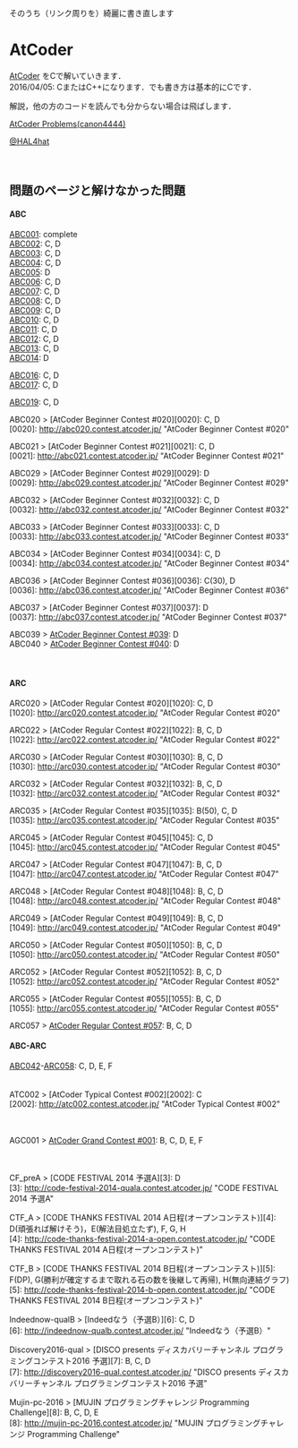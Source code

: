 そのうち（リンク周りを）綺麗に書き直します  


# AtCoder
[AtCoder](http://atcoder.jp/) をCで解いていきます．  
2016/04/05: CまたはC++になります．でも書き方は基本的にCです．  

解説，他の方のコードを読んでも分からない場合は飛ばします．  

[AtCoder Problems(canon4444)](http://kenkoooo.com/atcoder/?name=canon4444)  

[@HAL4hat](https://twitter.com/HAL4hat)  

　

## 問題のページと解けなかった問題

#### ABC
[ABC001](http://abc001.contest.atcoder.jp/): complete  
[ABC002](http://abc002.contest.atcoder.jp/): C, D  
[ABC003](http://abc003.contest.atcoder.jp/): C, D  
[ABC004](http://abc004.contest.atcoder.jp/): C, D  
[ABC005](http://abc005.contest.atcoder.jp/): D  
[ABC006](http://abc006.contest.atcoder.jp/): C, D  
[ABC007](http://abc007.contest.atcoder.jp/): C, D  
[ABC008](http://abc008.contest.atcoder.jp/): C, D  
[ABC009](http://abc009.contest.atcoder.jp/): C, D  
[ABC010](http://abc010.contest.atcoder.jp/): C, D  
[ABC011](http://abc011.contest.atcoder.jp/): C, D  
[ABC012](http://abc012.contest.atcoder.jp/): C, D  
[ABC013](http://abc013.contest.atcoder.jp/): C, D  
[ABC014](http://abc014.contest.atcoder.jp/): D  

[ABC016](http://abc016.contest.atcoder.jp/): C, D  
[ABC017](http://abc017.contest.atcoder.jp/): C, D  

[ABC019](http://abc019.contest.atcoder.jp/): C, D  

ABC020 > [AtCoder Beginner Contest #020][0020]: C, D  
[0020]: http://abc020.contest.atcoder.jp/ "AtCoder Beginner Contest #020"

ABC021 > [AtCoder Beginner Contest #021][0021]: C, D  
[0021]: http://abc021.contest.atcoder.jp/ "AtCoder Beginner Contest #021"

ABC029 > [AtCoder Beginner Contest #029][0029]: D  
[0029]: http://abc029.contest.atcoder.jp/ "AtCoder Beginner Contest #029"

ABC032 > [AtCoder Beginner Contest #032][0032]: C, D  
[0032]: http://abc032.contest.atcoder.jp/ "AtCoder Beginner Contest #032"

ABC033 > [AtCoder Beginner Contest #033][0033]: C, D  
[0033]: http://abc033.contest.atcoder.jp/ "AtCoder Beginner Contest #033"

ABC034 > [AtCoder Beginner Contest #034][0034]: C, D  
[0034]: http://abc034.contest.atcoder.jp/ "AtCoder Beginner Contest #034"

ABC036 > [AtCoder Beginner Contest #036][0036]: C(30), D  
[0036]: http://abc036.contest.atcoder.jp/ "AtCoder Beginner Contest #036"

ABC037 > [AtCoder Beginner Contest #037][0037]: D  
[0037]: http://abc037.contest.atcoder.jp/ "AtCoder Beginner Contest #037"

ABC039 > [AtCoder Beginner Contest #039](http://abc039.contest.atcoder.jp/): D  
ABC040 > [AtCoder Beginner Contest #040](http://abc040.contest.atcoder.jp/): D  

　

#### ARC
ARC020 > [AtCoder Regular Contest #020][1020]: C, D  
[1020]: http://arc020.contest.atcoder.jp/ "AtCoder Regular Contest #020"

ARC022 > [AtCoder Regular Contest #022][1022]: B, C, D  
[1022]: http://arc022.contest.atcoder.jp/ "AtCoder Regular Contest #022"

ARC030 > [AtCoder Regular Contest #030][1030]: B, C, D  
[1030]: http://arc030.contest.atcoder.jp/ "AtCoder Regular Contest #030"

ARC032 > [AtCoder Regular Contest #032][1032]: B, C, D  
[1032]: http://arc032.contest.atcoder.jp/ "AtCoder Regular Contest #032"

ARC035 > [AtCoder Regular Contest #035][1035]: B(50), C, D  
[1035]: http://arc035.contest.atcoder.jp/ "AtCoder Regular Contest #035"

ARC045 > [AtCoder Regular Contest #045][1045]: C, D  
[1045]: http://arc045.contest.atcoder.jp/ "AtCoder Regular Contest #045"

ARC047 > [AtCoder Regular Contest #047][1047]: B, C, D  
[1047]: http://arc047.contest.atcoder.jp/ "AtCoder Regular Contest #047"

ARC048 > [AtCoder Regular Contest #048][1048]: B, C, D  
[1048]: http://arc048.contest.atcoder.jp/ "AtCoder Regular Contest #048"

ARC049 > [AtCoder Regular Contest #049][1049]: B, C, D  
[1049]: http://arc049.contest.atcoder.jp/ "AtCoder Regular Contest #049"

ARC050 > [AtCoder Regular Contest #050][1050]: B, C, D  
[1050]: http://arc050.contest.atcoder.jp/ "AtCoder Regular Contest #050"

ARC052 > [AtCoder Regular Contest #052][1052]: B, C, D  
[1052]: http://arc052.contest.atcoder.jp/ "AtCoder Regular Contest #052"

ARC055 > [AtCoder Regular Contest #055][1055]: B, C, D  
[1055]: http://arc055.contest.atcoder.jp/ "AtCoder Regular Contest #055"

ARC057 > [AtCoder Regular Contest #057](http://arc057.contest.atcoder.jp/): B, C, D  



#### ABC-ARC
[ABC042](http://abc042.contest.atcoder.jp/)-[ARC058](http://arc058.contest.atcoder.jp/): C, D, E, F  
　

ATC002 > [AtCoder Typical Contest #002][2002]: C  
[2002]: http://atc002.contest.atcoder.jp/ "AtCoder Typical Contest #002"

　

AGC001 > [AtCoder Grand Contest #001](http://agc001.contest.atcoder.jp/): B, C, D, E, F  

　

CF_preA > [CODE FESTIVAL 2014 予選A][3]: D  
[3]: http://code-festival-2014-quala.contest.atcoder.jp/ "CODE FESTIVAL 2014 予選A"

CTF_A > [CODE THANKS FESTIVAL 2014 A日程(オープンコンテスト)][4]: D(頑張れば解けそう)，E(解法目処立たず), F, G, H  
[4]: http://code-thanks-festival-2014-a-open.contest.atcoder.jp/ "CODE THANKS FESTIVAL 2014 A日程(オープンコンテスト)"

CTF_B > [CODE THANKS FESTIVAL 2014 B日程(オープンコンテスト)][5]: F(DP), G(勝利が確定するまで取れる石の数を後継して再帰), H(無向連結グラフ)  
[5]: http://code-thanks-festival-2014-b-open.contest.atcoder.jp/ "CODE THANKS FESTIVAL 2014 B日程(オープンコンテスト)"

Indeednow-qualB > [Indeedなう（予選B）][6]: C, D  
[6]: http://indeednow-qualb.contest.atcoder.jp/ "Indeedなう（予選B）"

Discovery2016-qual > [DISCO presents ディスカバリーチャンネル プログラミングコンテスト2016 予選][7]: B, C, D  
[7]: http://discovery2016-qual.contest.atcoder.jp/ "DISCO presents ディスカバリーチャンネル プログラミングコンテスト2016 予選"

Mujin-pc-2016 > [MUJIN プログラミングチャレンジ Programming Challenge][8]: B, C, D, E  
[8]: http://mujin-pc-2016.contest.atcoder.jp/ "MUJIN プログラミングチャレンジ Programming Challenge"

　


